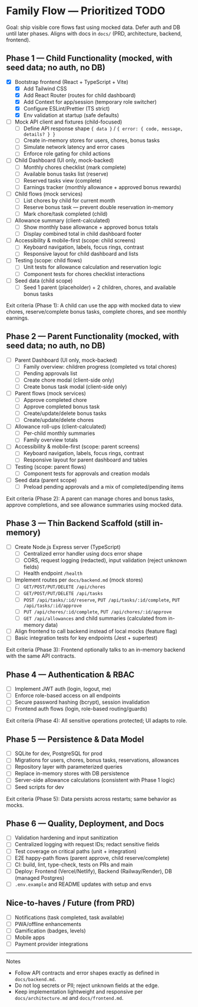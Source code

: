 # Family Flow — Prioritized TODO

Goal: ship visible core flows fast using mocked data. Defer auth and DB until later phases. Aligns with docs in `docs/` (PRD, architecture, backend, frontend).

## Phase 1 — Child Functionality (mocked, with seed data; no auth, no DB)
- [x] Bootstrap frontend (React + TypeScript + Vite)
  - [x] Add Tailwind CSS
  - [x] Add React Router (routes for child dashboard)
  - [x] Add Context for app/session (temporary role switcher)
  - [x] Configure ESLint/Prettier (TS strict)
  - [x] Env validation at startup (safe defaults)
- [ ] Mock API client and fixtures (child-focused)
  - [ ] Define API response shape `{ data }` / `{ error: { code, message, details? } }`
  - [ ] Create in-memory stores for users, chores, bonus tasks
  - [ ] Simulate network latency and error cases
  - [ ] Enforce role gating for child actions
- [ ] Child Dashboard (UI only, mock-backed)
  - [ ] Monthly chores checklist (mark complete)
  - [ ] Available bonus tasks list (reserve)
  - [ ] Reserved tasks view (complete)
  - [ ] Earnings tracker (monthly allowance + approved bonus rewards)
- [ ] Child flows (mock services)
  - [ ] List chores by child for current month
  - [ ] Reserve bonus task — prevent double reservation in-memory
  - [ ] Mark chore/task completed (child)
- [ ] Allowance summary (client-calculated)
  - [ ] Show monthly base allowance + approved bonus totals
  - [ ] Display combined total in child dashboard footer
- [ ] Accessibility & mobile-first (scope: child screens)
  - [ ] Keyboard navigation, labels, focus rings, contrast
  - [ ] Responsive layout for child dashboard and lists
- [ ] Testing (scope: child flows)
  - [ ] Unit tests for allowance calculation and reservation logic
  - [ ] Component tests for chores checklist interactions
- [ ] Seed data (child scope)
  - [ ] Seed 1 parent (placeholder) + 2 children, chores, and available bonus tasks

Exit criteria (Phase 1): A child can use the app with mocked data to view chores, reserve/complete bonus tasks, complete chores, and see monthly earnings.

## Phase 2 — Parent Functionality (mocked, with seed data; no auth, no DB)
- [ ] Parent Dashboard (UI only, mock-backed)
  - [ ] Family overview: children progress (completed vs total chores)
  - [ ] Pending approvals list
  - [ ] Create chore modal (client-side only)
  - [ ] Create bonus task modal (client-side only)
- [ ] Parent flows (mock services)
  - [ ] Approve completed chore
  - [ ] Approve completed bonus task
  - [ ] Create/update/delete bonus tasks
  - [ ] Create/update/delete chores
- [ ] Allowance roll-ups (client-calculated)
  - [ ] Per-child monthly summaries
  - [ ] Family overview totals
- [ ] Accessibility & mobile-first (scope: parent screens)
  - [ ] Keyboard navigation, labels, focus rings, contrast
  - [ ] Responsive layout for parent dashboard and tables
- [ ] Testing (scope: parent flows)
  - [ ] Component tests for approvals and creation modals
- [ ] Seed data (parent scope)
  - [ ] Preload pending approvals and a mix of completed/pending items

Exit criteria (Phase 2): A parent can manage chores and bonus tasks, approve completions, and see allowance summaries using mocked data.

## Phase 3 — Thin Backend Scaffold (still in-memory)
- [ ] Create Node.js Express server (TypeScript)
  - [ ] Centralized error handler using docs error shape
  - [ ] CORS, request logging (redacted), input validation (reject unknown fields)
  - [ ] Health endpoint `/health`
- [ ] Implement routes per `docs/backend.md` (mock stores)
  - [ ] `GET/POST/PUT/DELETE /api/chores`
  - [ ] `GET/POST/PUT/DELETE /api/tasks`
  - [ ] `POST /api/tasks/:id/reserve`, `PUT /api/tasks/:id/complete`, `PUT /api/tasks/:id/approve`
  - [ ] `PUT /api/chores/:id/complete`, `PUT /api/chores/:id/approve`
  - [ ] `GET /api/allowances` and child summaries (calculated from in-memory data)
- [ ] Align frontend to call backend instead of local mocks (feature flag)
- [ ] Basic integration tests for key endpoints (Jest + supertest)

Exit criteria (Phase 3): Frontend optionally talks to an in-memory backend with the same API contracts.

## Phase 4 — Authentication & RBAC
- [ ] Implement JWT auth (login, logout, me)
- [ ] Enforce role-based access on all endpoints
- [ ] Secure password hashing (bcrypt), session invalidation
- [ ] Frontend auth flows (login, role-based routing/guards)

Exit criteria (Phase 4): All sensitive operations protected; UI adapts to role.

## Phase 5 — Persistence & Data Model
- [ ] SQLite for dev, PostgreSQL for prod
- [ ] Migrations for users, chores, bonus tasks, reservations, allowances
- [ ] Repository layer with parameterized queries
- [ ] Replace in-memory stores with DB persistence
- [ ] Server-side allowance calculations (consistent with Phase 1 logic)
- [ ] Seed scripts for dev

Exit criteria (Phase 5): Data persists across restarts; same behavior as mocks.

## Phase 6 — Quality, Deployment, and Docs
- [ ] Validation hardening and input sanitization
- [ ] Centralized logging with request IDs; redact sensitive fields
- [ ] Test coverage on critical paths (unit + integration)
- [ ] E2E happy-path flows (parent approve, child reserve/complete)
- [ ] CI: build, lint, type-check, tests on PRs and main
- [ ] Deploy: Frontend (Vercel/Netlify), Backend (Railway/Render), DB (managed Postgres)
- [ ] `.env.example` and README updates with setup and envs

## Nice-to-haves / Future (from PRD)
- [ ] Notifications (task completed, task available)
- [ ] PWA/offline enhancements
- [ ] Gamification (badges, levels)
- [ ] Mobile apps
- [ ] Payment provider integrations

---

Notes
- Follow API contracts and error shapes exactly as defined in `docs/backend.md`.
- Do not log secrets or PII; reject unknown fields at the edge.
- Keep implementation lightweight and responsive per `docs/architecture.md` and `docs/frontend.md`.


